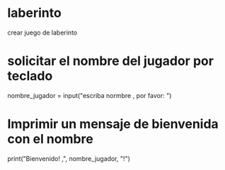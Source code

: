 # laberinto
crear juego de laberinto

# solicitar el nombre del jugador por teclado 
nombre_jugador = input("escriba normbre , por favor: ")

# Imprimir un mensaje de bienvenida con el nombre
print("Bienvenido! ,", nombre_jugador,   "!")
